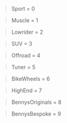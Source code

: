 > Sport = 0

> Muscle = 1

> Lowrider = 2

> SUV = 3

> Offroad = 4

> Tuner = 5

> BikeWheels = 6

> HighEnd = 7

> BennysOriginals = 8

> BennysBespoke = 9